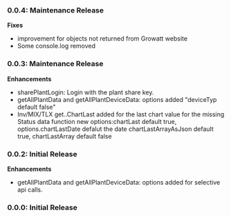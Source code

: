 ### 0.0.4: Maintenance Release

**Fixes** 

- improvement for objects not returned from Growatt website
- Some console.log removed

### 0.0.3: Maintenance Release

**Enhancements** 
- sharePlantLogin: Login with the plant share key.
- getAllPlantData and getAllPlantDeviceData: options added "deviceTyp default false"
- Inv/MIX/TLX get..ChartLast added for the last chart value for the missing Status data function
  new options:chartLast default true, options.chartLastDate defalut the date
            chartLastArrayAsJson default true, chartLastArray default false

### 0.0.2: Initial Release

**Enhancements** 
- getAllPlantData and getAllPlantDeviceData: options added for selective api calls.

### 0.0.0: Initial Release
